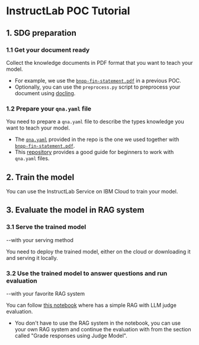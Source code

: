# InstructLab POC Tutorial

## 1. SDG preparation

### 1.1 Get your document ready

Collect the knowledge documents in PDF format that you want to teach your model.
- For example, we use the [`bnpp-fin-statement.pdf`](./bnpp-fin-statement.pdf) in a previous POC.
- Optionally, you can use the `preprocess.py` script to preprocess your document using [docling](https://github.com/DS4SD/docling).

### 1.2 Prepare your `qna.yaml` file

You need to prepare a `qna.yaml` file to describe the types knowledge you want to teach your model.
- The [`qna.yaml`](./qna.yaml) provided in the repo is the one we used together with [`bnpp-fin-statement.pdf`](./bnpp-fin-statement.pdf).
- This [repository](https://github.com/abhi1092/qna_guideline) provides a good guide for beginners to work with `qna.yaml` files.

## 2. Train the model

You can use the InstructLab Service on IBM Cloud to train your model.

## 3. Evaluate the model in RAG system

### 3.1 Serve the trained model
--with your serving method

You need to deploy the trained model, either on the cloud or downloading it and serving it locally.

### 3.2 Use the trained model to answer questions and run evaluation
--with your favorite RAG system

You can follow [this notebook](https://github.com/rh-aiservices-bu/rhel-ai-poc/blob/b880c2e6937d7497b35362dcd7a87ea97c2a69ff/eval/llm_judge_eval.ipynb) where has a simple RAG with LLM judge evaluation.
- You don't have to use the RAG system in the notebook, you can use your own RAG system and continue the evaluation with from the section called "Grade responses using Judge Model".